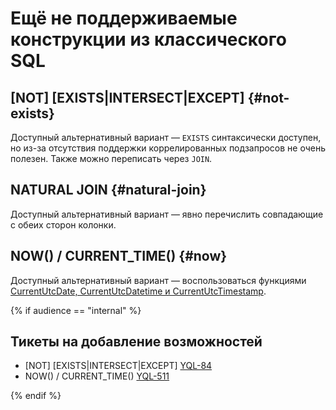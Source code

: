 
# Ещё не поддерживаемые конструкции из классического SQL

## \[NOT\] \[EXISTS|INTERSECT\|EXCEPT] {#not-exists}

Доступный альтернативный вариант — `EXISTS` синтаксически доступен, но из-за отсутствия поддержки коррелированных подзапросов не очень полезен. Также можно переписать через `JOIN`.

## NATURAL JOIN {#natural-join}

Доступный альтернативный вариант — явно перечислить совпадающие с обеих сторон колонки.

## NOW() / CURRENT_TIME() {#now}

Доступный альтернативный вариант — воспользоваться функциями [CurrentUtcDate, CurrentUtcDatetime и CurrentUtcTimestamp](../builtins/basic.md#current-utc).


{% if audience == "internal" %}

## Тикеты на добавление возможностей

* \[NOT\] \[EXISTS|INTERSECT\|EXCEPT] [YQL-84]({{yql.todo-exists}})
* NOW() / CURRENT_TIME() [YQL-511]({{yql.todo-now}})

{% endif %}
